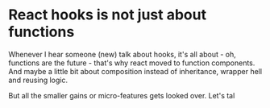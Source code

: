 # React hooks is not just about functions

Whenever I hear someone (new) talk about hooks, it's all about - oh, functions are the future - that's why react moved to function components. And maybe a little bit about composition instead of inheritance, wrapper hell and reusing logic.

But all the smaller gains or micro-features gets looked over. Let's tal
<!--stackedit_data:
eyJoaXN0b3J5IjpbLTE3NzE1MDY2NTUsLTE0ODA0MzAzNjEsMT
MwMjg4MDgyN119
-->